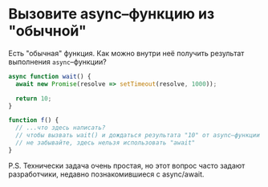 
# Вызовите async–функцию из "обычной"

Есть "обычная" функция. Как можно внутри неё получить результат выполнения `async`–функции?

```js
async function wait() {
  await new Promise(resolve => setTimeout(resolve, 1000));

  return 10;
}

function f() {
  // ...что здесь написать?
  // чтобы вызвать wait() и дождаться результата "10" от async–функции
  // не забывайте, здесь нельзя использовать "await"
}
```

P.S. Технически задача очень простая, но этот вопрос часто задают разработчики, недавно познакомившиеся с async/await.
